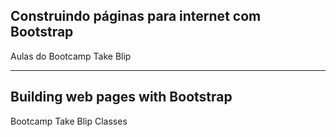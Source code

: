 ## Construindo páginas para internet com Bootstrap
Aulas do Bootcamp Take Blip
 
_____________________________________
 

## Building web pages with Bootstrap
Bootcamp Take Blip Classes